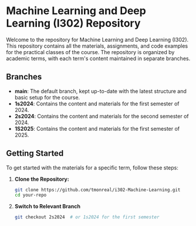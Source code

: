 # Machine Learning and Deep Learning (I302) Repository

Welcome to the repository for Machine Learning and Deep Learning (I302). This repository contains all the materials, assignments, and code examples for the practical classes of the course. 
The repository is organized by academic terms, with each term's content maintained in separate branches.

## Branches

- **main**: The default branch, kept up-to-date with the latest structure and basic setup for the course.
- **1s2024**: Contains the content and materials for the first semester of 2024.
- **2s2024**: Contains the content and materials for the second semester of 2024.
- **1S2025**: Contains the content and materials for the first semester of 2025.

## Getting Started

To get started with the materials for a specific term, follow these steps:

1. **Clone the Repository:**
   ```bash
   git clone https://github.com/tmonreal/i302-Machine-Learning.git
   cd your-repo

2. **Switch to Relevant Branch**
   ```bash
   git checkout 2s2024  # or 1s2024 for the first semester

